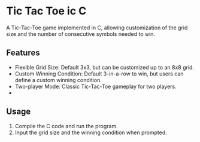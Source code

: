 # Tic Tac Toe ic C
A Tic-Tac-Toe game implemented in C, allowing customization of the grid size and the number of consecutive symbols needed to win.

## Features
- Flexible Grid Size: Default 3x3, but can be customized up to an 8x8 grid.
- Custom Winning Condition: Default 3-in-a-row to win, but users can define a custom winning condition.
- Two-player Mode: Classic Tic-Tac-Toe gameplay for two players.
- 
## Usage
1. Compile the C code and run the program.
2. Input the grid size and the winning condition when prompted.

